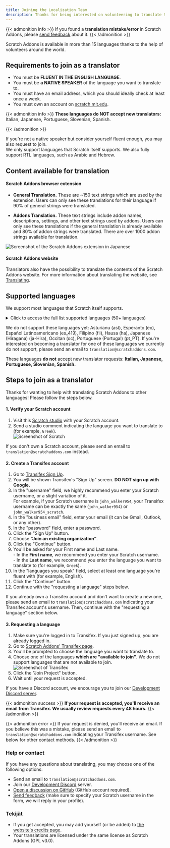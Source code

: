 ```yaml
---
title: Joining the Localization Team
description: Thanks for being interested on volunteering to translate Scratch Addons to other languages! Scratch Addons is a non-profit open source project where volunteer web developers maintain the extension and create its addons.
---
```


{{< admonition info >}}
If you found a **translation mistake/error** in Scratch Addons, please [send feedback](/feedback) about it.
{{< /admonition >}}

Scratch Addons is available in more than 15 languages thanks to the help of volunteers around the world.

## Requirements to join as a translator

* You must be **FLUENT IN THE ENGLISH LANGUAGE**.
* You must be **a NATIVE SPEAKER** of the language you want to translate to.
* You must have an email address, which you should ideally check at least once a week.
* You must own an account on [scratch.mit.edu](https://scratch.mit.edu).

{{< admonition info >}}
**These languages do NOT accept new translators:** Italian, Japanese, Portuguese, Slovenian, Spanish.
<!-- This list of languages is also found below. Remember to update both. -->
{{< /admonition >}}

If you're not a native speaker but consider yourself fluent enough, you may also request to join.  
We only support languages that Scratch itself supports. We also fully support RTL languages, such as Arabic and Hebrew.

## Content available for translation

#### Scratch Addons browser extension

- **General Translation.** These are ~150 text strings which are used by the extension. Users can only see these translations for their language if 90% of general strings were translated.

- **Addons Translation.** These text strings include addon names, descriptions, settings, and other text strings used by addons. Users can only see these translations if the general translation is already available and 80% of addon strings were translated. There are over 1000 addon strings available for translation.

![Screenshot of the Scratch Addons extension in Japanese](/assets/img/docs/transifex-general-vs-addons.png)

#### Scratch Addons website

Translators also have the possibility to translate the contents of the Scratch Addons website. For more information about translating the website, see [Translating](https://github.com/ScratchAddons/website-v2/wiki/Translating).

## Supported languages

We support most languages that Scratch itself supports.

<details>
<summary>Click to access the full list supported languages (50+ languages)</summary>
Abkhaz (ab), Afrikaans (af), Amharic (am), Aragonese (an), Arabic (ar), Azerbaijani (az), Belarusian (be), Bulgarian (bg), Bengali (bn), Catalan (ca), Central Kurdish (ckb), Czech (cs), Welsh (cy), Danish (da), German (de), Greek (el), Spanish (es), Estonian (et), Basque (eu), Persian (fa), Finnish (fi), French (fr), Western Frisian (fy), Irish (ga), Gaelic, Scottish (gd), Galician (gl), Hebrew (he), Croatian (hr), Haitian (Haitian Creole) (ht), Hungarian (hu), Armenian (hy), Indonesian (id), Icelandic (is), Italian (it), Japanese (ja), Georgian (ka), Kazakh (kk), Khmer (km), Korean (ko), Kurdish (ku), Lithuanian (lt), Latvian (lv), Maori (mi), Mongolian (mn), Norwegian Bokmål (nb), Dutch (nl), Norwegian Nynorsk (nn), Northern Sotho (nso), Odia (or), Polish (pl), Portuguese (Brazil) (pt_BR), Quechua (qu), Rapa Nui (rap), Romanian (ro), Russian (ru), Slovak (sk), Slovenian (sl), Serbian (sr), Swedish (sv), Swahili (sw), Thai (th), Tswana (tn), Turkish (tr), Ukrainian (uk), Uzbek (uz), Vietnamese (vi), Xhosa (xh), Chinese (China) (zh_CN), Chinese (Taiwan) (zh_TW), Zulu (zu).
</details>

We do not support these languages yet: Asturianu (ast), Esperanto (eo), Español Latinoamericano (es_419), Filipino (fil), Hausa (ha), Japanese (Hiragana) (ja-Hira), Occitan (oc), Portuguese (Portugal) (pt_PT). If you're interested on becoming a translator for one of these languages we currently do not support, please send an email to `translation@scratchaddons.com`.

These languages **do not** accept new translator requests: **Italian, Japanese, Portuguese, Slovenian, Spanish.**

## Steps to join as a translator

Thanks for wanting to help with translating Scratch Addons to other languages! Please follow the steps below.

#### 1. Verify your Scratch account
1. Visit this [Scratch studio](https://scratch.mit.edu/studios/33665222/comments) with your Scratch account.
1. Send a studio comment indicating the language you want to translate to (for example, `Greek`).  
![Screenshot of Scratch](/assets/img/docs/scratch-req-language.png)

If you don't own a Scratch account, please send an email to `translation@scratchaddons.com` instead.

#### 2. Create a Transifex account
1. Go to [Transifex Sign Up](https://app.transifex.com/signup/).  
1. You will be shown Transifex's "Sign Up" screen. **DO NOT sign up with Google.**  
1. In the "username" field, we highly recommend you enter your Scratch username, or a slight variation of it.  
For example, if your Scratch username is `john_walker954`, your Transifex username can be exactly the same (`john_walker954`) or `john_walker954_scratch`.
1. In the "business email" field, enter your email (it can be Gmail, Outlook, or any other).
1. In the "password" field, enter a password.
1. Click the "Sign Up" button.
1. Choose **"Join an existing organization"**.
1. Click the "Continue" button.
1. You'll be asked for your First name and Last name.  
\- In the **First name**, we recommend you enter your Scratch username.  
\- In the **Last name**, we recommend you enter the language you want to translate to (for example, `Greek`).
1. In the "languages you speak" field, select at least one language you're fluent with (for example, English).
1. Click the "Continue" button.
1. Continue with the "requesting a language" steps below.

If you already own a Transifex account and don't want to create a new one, please send an email to `translation@scratchaddons.com` indicating your Transifex account's username. Then, continue with the "requesting a language" section below.

#### 3. Requesting a language
1. Make sure you're logged in to Transifex. If you just signed up, you are already logged in.
1. Go to [Scratch Addons' Transifex page](https://app.transifex.com/join/?o=scratch-addons&p=scratch-addons-extension&t=opensource).
1. You'll be prompted to choose the language you want to translate to.
1. Choose one of the languages **which are "available to join"**. We do not support languages that are not available to join.  
![Screenshot of Transifex](/assets/img/docs/transifex-req-language.png)
1. Click the "Join Project" button.
1. Wait until your request is accepted.

If you have a Discord account, we encourage you to join our [Development Discord server](https://discord.gg/Ak8sCDQ).

{{< admonition success >}}
**If your request is accepted, you'll receive an email from Transifex. We usually review requests every 48 hours.**
{{< /admonition >}}

{{< admonition error >}}
If your request is denied, you'll receive an email. If you believe this was a mistake, please send an email to  `translation@scratchaddons.com` indicating your Transifex username. See below for other contact methods.
{{< /admonition >}}

### Help or contact

If you have any questions about translating, you may choose one of the following options:
- Send an email to `translation@scratchaddons.com`.
- Join our [Development Discord](https://discord.gg/Ak8sCDQ) server.
- [Open a discussion on GitHub](https://github.com/ScratchAddons/ScratchAddons/discussions) (GitHub account required).
- [Send feedback](/feedback) (make sure to specify your Scratch username in the form, we will reply in your profile).

### Tekijät

- If you get accepted, you may add yourself (or be added) to [the website's credits page](/credits).
- Your translations are licensed under the same license as Scratch Addons (GPL v3.0).
